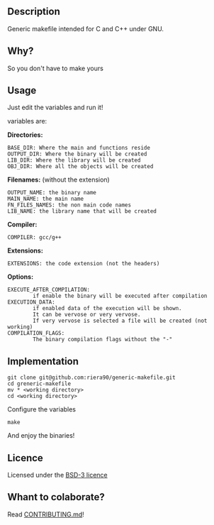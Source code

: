 ## Description

Generic makefile intended for C and C++ under GNU.

## Why?

So you don't have to make yours

## Usage

Just edit the variables and run it!

variables are:

**Directories:**

	BASE_DIR: Where the main and functions reside
	OUTPUT_DIR: Where the binary will be created
	LIB_DIR: Where the library will be created
	OBJ_DIR: Where all the objects will be created

**Filenames:** (without the extension)

	OUTPUT_NAME: the binary name
	MAIN_NAME: the main name
	FN_FILES_NAMES: the non main code names
	LIB_NAME: the library name that will be created

**Compiler:**

	COMPILER: gcc/g++

**Extensions:**

	EXTENSIONS: the code extension (not the headers)

**Options:**

	EXECUTE_AFTER_COMPILATION:
			if enable the binary will be executed after compilation
	EXECUTION_DATA:
			if enabled data of the execution will be shown.
			It can be vervose or very vervose.
			If very vervose is selected a file will be created (not working)
	COMPILATION_FLAGS:
			The binary compilation flags without the "-"

## Implementation

	git clone git@github.com:riera90/generic-makefile.git
	cd greneric-makefile
	mv * <working directory>
	cd <working directory>
Configure the variables

	make
And enjoy the binaries!

## Licence

Licensed under the [BSD-3 licence](https://github.com/riera90/generic-makefile/blob/master/LICENSE.md)


## Whant to colaborate?

Read [CONTRIBUTING.md](https://github.com/riera90/generic-makefile/blob/master/CONTRIBUTING.md)!
